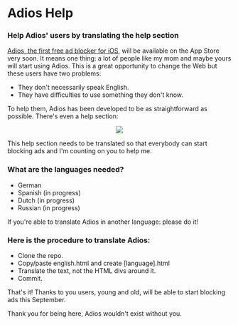 # Adios Help
### Help Adios' users by translating the help section

[Adios, the first free ad blocker for iOS](http://armand.gr/adios.html), will be available on the App Store very soon. It means one thing: a lot of people like my mom and maybe yours will start using Adios. This is a great opportunity to change the Web but these users have two problems:
- They don't necessarily speak English.
- They have difficulties to use something they don't know.

To help them, Adios has been developed to be as straightforward as possible. There's even a help section:
<p align="center">
<img src="http://i.imgur.com/6QLlrIg.png">
</p>

This help section needs to be translated so that everybody can start blocking ads and I'm counting on you to help me.

### What are the languages needed?
- German
- Spanish (in progress)
- Dutch (in progress)
- Russian (in progress)

If you're able to translate Adios in another language: please do it! 

### Here is the procedure to translate Adios:
- Clone the repo.
- Copy/paste english.html and create [language].html
- Translate the text, not the HTML divs around it.
- Commit.

That's it! Thanks to you users, young and old, will be able to start blocking ads this September.

Thank you for being here, Adios wouldn't exist without you.
